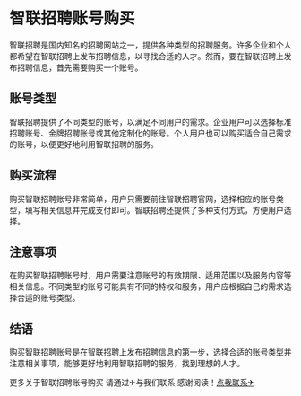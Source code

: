 # 智联招聘账号购买

智联招聘是国内知名的招聘网站之一，提供各种类型的招聘服务。许多企业和个人都希望在智联招聘上发布招聘信息，以寻找合适的人才。然而，要在智联招聘上发布招聘信息，首先需要购买一个账号。

## 账号类型

智联招聘提供了不同类型的账号，以满足不同用户的需求。企业用户可以选择标准招聘账号、金牌招聘账号或其他定制化的账号。个人用户也可以购买适合自己需求的账号，以便更好地利用智联招聘的服务。

## 购买流程

购买智联招聘账号非常简单，用户只需要前往智联招聘官网，选择相应的账号类型，填写相关信息并完成支付即可。智联招聘还提供了多种支付方式，方便用户选择。

## 注意事项

在购买智联招聘账号时，用户需要注意账号的有效期限、适用范围以及服务内容等相关信息。不同类型的账号可能具有不同的特权和服务，用户应根据自己的需求选择合适的账号类型。

## 结语

购买智联招聘账号是在智联招聘上发布招聘信息的第一步，选择合适的账号类型并注意相关事项，能够更好地利用智联招聘的服务，找到理想的人才。

更多关于智联招聘账号购买 请通过✈与我们联系,感谢阅读！[点我联系✈](https://file.G208.com)